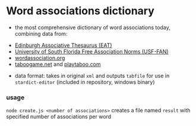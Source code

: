 # Word associations dictionary
- the most comprehensive dictionary of word associations today, combining data from:
 * [Edinburgh Associative Thesaurus (EAT)](http://www.eat.rl.ac.uk/)
 * [University of South Florida Free Association Norms (USF-FAN)](http://w3.usf.edu/FreeAssociation/)
 * [wordassociation.org](http://www.wordassociation.org/about/)
 * [taboogame.net](http://taboogame.net) and [playtaboo.com](http://www.playtaboo.com)
- data format: takes in original ```xml``` and outputs ```tabfile``` for use in ```stardict-editor``` (included in repository, windows binary)

### usage
```node create.js <number of associations>```
creates a file named ```result``` with specified number of associations per word
